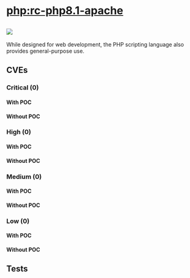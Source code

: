 # [php:rc-php8.1-apache](https://hub.docker.com/_/php?tab=tags)
![](https://img.shields.io/static/v1?label=tag&message=rc-php8.1-apache&color=blue)
---
<p>
While designed for web development, the PHP scripting language also provides general-purpose use.
</p>

## CVEs
### Critical (0)
#### With POC

#### Without POC


### High (0)
#### With POC

#### Without POC


### Medium (0)
#### With POC

#### Without POC


### Low (0)
#### With POC

#### Without POC


## Tests
